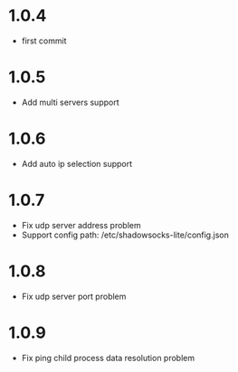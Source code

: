 # 1.0.4
- first commit

# 1.0.5
- Add multi servers support

# 1.0.6
- Add auto ip selection support

# 1.0.7
- Fix udp server address problem
- Support config path: /etc/shadowsocks-lite/config.json

# 1.0.8
- Fix udp server port problem

# 1.0.9
- Fix ping child process data resolution problem

